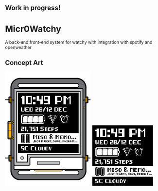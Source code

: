 ## Work in progress!

# Micr0Watchy
A back-end,front-end system for watchy with integration with spotify and openweather

## Concept Art
![](/Concept/Micr0Watchy.png)
![](/Concept/Watchy.png)
